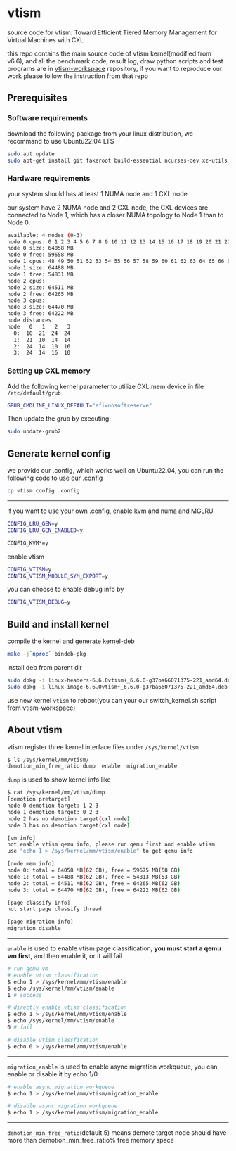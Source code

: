 
# vtism

source code for vtism: Toward Efficient Tiered Memory Management for Virtual Machines with CXL

this repo contains the main source code of vtism kernel(modified from v6.6), and all the benchmark code, result log, draw python scripts and test programs are in [vtism-workspace](https://anonymous.4open.science/r/vtism-workspace) repository, if you want to reproduce our work please follow the instruction from that repo

## Prerequisites

### Software requirements

download the following package from your linux distribution, we recommand to use Ubuntu22.04 LTS

```bash
sudo apt update
sudo apt-get install git fakeroot build-essential ncurses-dev xz-utils libssl-dev bc flex libelf-dev bison vim
```

### Hardware requirements

your system should has at least 1 NUMA node and 1 CXL node

our system have 2 NUMA node and 2 CXL node, the CXL devices are connected to Node 1, which has a closer NUMA topology to Node 1 than to Node 0.

```bash
available: 4 nodes (0-3)
node 0 cpus: 0 1 2 3 4 5 6 7 8 9 10 11 12 13 14 15 16 17 18 19 20 21 22 23 24 25 26 27 28 29 30 31 32 33 34 35 36 37 38 39 40 41 42 43 44 45 46 47 96 97 98 99 100 101 102 103 104 105 106 107 108 109 110 111 112 113 114 115 116 117 118 119 120 121 122 123 124 125 126 127 128 129 130 131 132 133 134 135 136 137 138 139 140 141 142 143
node 0 size: 64058 MB
node 0 free: 59658 MB
node 1 cpus: 48 49 50 51 52 53 54 55 56 57 58 59 60 61 62 63 64 65 66 67 68 69 70 71 72 73 74 75 76 77 78 79 80 81 82 83 84 85 86 87 88 89 90 91 92 93 94 95 144 145 146 147 148 149 150 151 152 153 154 155 156 157 158 159 160 161 162 163 164 165 166 167 168 169 170 171 172 173 174 175 176 177 178 179 180 181 182 183 184 185 186 187 188 189 190 191
node 1 size: 64488 MB
node 1 free: 54831 MB
node 2 cpus:
node 2 size: 64511 MB
node 2 free: 64265 MB
node 3 cpus:
node 3 size: 64470 MB
node 3 free: 64222 MB
node distances:
node   0   1   2   3
  0:  10  21  24  24
  1:  21  10  14  14
  2:  24  14  10  16
  3:  24  14  16  10
```

### Setting up CXL memory

Add the following kernel parameter to utilize CXL.mem device in file `/etc/default/grub`

```bash
GRUB_CMDLINE_LINUX_DEFAULT="efi=nosoftreserve"
```

Then update the grub by executing:

```bash
sudo update-grub2
```

## Generate kernel config

we provide our .config, which works well on Ubuntu22.04, you can run the following code to use our .config

```bash
cp vtism.config .config
```

---

if you want to use your own .config, enable kvm and numa and MGLRU

```bash
CONFIG_LRU_GEN=y
CONFIG_LRU_GEN_ENABLED=y

CONFIG_KVM*=y
```

enable vtism

```bash
CONFIG_VTISM=y
CONFIG_VTISM_MODULE_SYM_EXPORT=y
```

you can choose to enable debug info by

```bash
CONFIG_VTISM_DEBUG=y
```

## Build and install kernel

compile the kernel and generate kernel-deb

```bash
make -j`nproc` bindeb-pkg
```

install deb from parent dir

```bash
sudo dpkg -i linux-headers-6.6.0vtism+_6.6.0-g37ba66071375-221_amd64.deb
sudo dpkg -i linux-image-6.6.0vtism+_6.6.0-g37ba66071375-221_amd64.deb
```

use new kernel `vtism` to reboot(you can your our switch_kernel.sh script from vtism-workspace)

## About vtism

vtism register three kernel interface files under `/sys/kernel/vtism`

```bash
$ ls /sys/kernel/mm/vtism/
demotion_min_free_ratio dump  enable  migration_enable
```

`dump` is used to show kernel info like

```bash
$ cat /sys/kernel/mm/vtism/dump
[demotion pretarget]
node 0 demotion target: 1 2 3
node 1 demotion target: 0 2 3
node 2 has no demotion target(cxl node)
node 3 has no demotion target(cxl node)

[vm info]
not enable vtism qemu info, please run qemu first and enable vtism
use "echo 1 > /sys/kernel/mm/vtism/enable" to get qemu info

[node mem info]
node 0: total = 64058 MB(62 GB), free = 59675 MB(58 GB)
node 1: total = 64488 MB(62 GB), free = 54813 MB(53 GB)
node 2: total = 64511 MB(62 GB), free = 64265 MB(62 GB)
node 3: total = 64470 MB(62 GB), free = 64222 MB(62 GB)

[page classify info]
not start page classify thread

[page migration info]
migration disable
```

---

`enable` is used to enable vtism page classification, **you must start a qemu vm first**, and then enable it, or it will fail

```bash
# run qemu vm
# enable vtism classification
$ echo 1 > /sys/kernel/mm/vtism/enable
$ echo /sys/kernel/mm/vtism/enable
1 # success
```

```bash
# directly enable vtism classification
$ echo 1 > /sys/kernel/mm/vtism/enable
$ echo /sys/kernel/mm/vtism/enable
0 # fail
```

```bash
# disable vtism classfication
$ echo 0 > /sys/kernel/mm/vtism/enable
```

---

`migration_enable` is used to enable async migration workqueue, you can enable or disable it by echo 1/0

```bash
# enable async migration workqueue
$ echo 1 > /sys/kernel/mm/vtism/migration_enable

# disable async migration workqueue
$ echo 1 > /sys/kernel/mm/vtism/migration_enable
```

---

`demotion_min_free_ratio`(default 5) means demote target node should have more than demotion_min_free_ratio% free memory space
